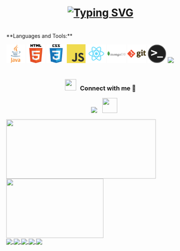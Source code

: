<h1 align = "center">
<a href="https://git.io/typing-svg"><img src="https://readme-typing-svg.demolab.com?font=Fira+Code&size=75&duration=1400&pause=500&color=00FF00&background=000000EE&center=true&multiline=true&width=1920&height=384&lines=Hello+there+!;+I'm+Guillermo+;Welcome+to+my+GitHub+profile" alt="Typing SVG" /></a>
</h1>
<br>
**Languages and Tools:** 


<code><img height="50" src="https://raw.githubusercontent.com/github/explore/80688e429a7d4ef2fca1e82350fe8e3517d3494d/topics/java/java.png"></code>
<code><img height="50" src="https://raw.githubusercontent.com/github/explore/80688e429a7d4ef2fca1e82350fe8e3517d3494d/topics/html/html.png"></code>
<code><img height="50" src="https://raw.githubusercontent.com/github/explore/80688e429a7d4ef2fca1e82350fe8e3517d3494d/topics/css/css.png"></code>
<code><img height="50" src="https://raw.githubusercontent.com/github/explore/80688e429a7d4ef2fca1e82350fe8e3517d3494d/topics/javascript/javascript.png"></code>
<code><img height="50" src="https://raw.githubusercontent.com/github/explore/80688e429a7d4ef2fca1e82350fe8e3517d3494d/topics/react/react.png"></code>
<code><img height="50" src="https://raw.githubusercontent.com/github/explore/80688e429a7d4ef2fca1e82350fe8e3517d3494d/topics/mongodb/mongodb.png"></code>
<code><img height="50" src="https://raw.githubusercontent.com/github/explore/80688e429a7d4ef2fca1e82350fe8e3517d3494d/topics/git/git.png"></code>
<code><img height="50" src="https://raw.githubusercontent.com/github/explore/80688e429a7d4ef2fca1e82350fe8e3517d3494d/topics/terminal/terminal.png"></code>
<code><img height="50" src="https://user-images.githubusercontent.com/55251741/126321116-0c530eac-e84e-4cef-8646-29b366dce995.png"></code>
<br>
<br/>
<h3 align="center" > <img src="https://media.giphy.com/media/iY8CRBdQXODJSCERIr/giphy.gif" width="30" height="30" style="margin-right: 10px;">Connect with me 🤝 </h3>

<p align="center">

 <div align="center"  class="icons-social" style="margin-left: 10px;">
        <a style="margin-left: 10px;"  target="_blank" href="https://www.linkedin.com/in/guillermo-pintos/">
			<img src="https://img.icons8.com/doodle/40/000000/linkedin--v2.png" ></a>
        <a style="margin-left: 10px;" target="_blank" href="https://github.com/guillermoPintos">
		<img src="https://cdn.iconscout.com/icon/free/png-256/web-earth-online-market-planet-search-secure-1-9563.png" width="40" height="40"></a>
      </div>

</p>
<div>
  <span><img align="center" width="400px" height="158px" src="https://github-readme-stats.vercel.app/api?username=yuebaix&theme=highcontrast&show_icons=true" /></span>
  <span><img align="center" width="260px" height="158px" src="https://github-readme-stats.vercel.app/api/top-langs/?username=yuebaix&theme=highcontrast&layout=compact&langs_count=10" /></span>
</div>
<div>
  <a href="https://github.com/yuebaix/pangu">
    <img align="center" src="https://github-readme-stats.vercel.app/api/pin/?username=yuebaix&theme=highcontrast&repo=pangu" />
  </a>
    <a href="https://github.com/yuebaix/nezha">
    <img align="center" src="https://github-readme-stats.vercel.app/api/pin/?username=yuebaix&theme=highcontrast&repo=nezha" />
  </a>
  <a href="https://github.com/yuebaix/hongjun">
    <img align="center" src="https://github-readme-stats.vercel.app/api/pin/?username=yuebaix&theme=highcontrast&repo=hongjun" />
  </a>
  <a href="https://github.com/yuebaix/luya">
    <img align="center" src="https://github-readme-stats.vercel.app/api/pin/?username=yuebaix&theme=highcontrast&repo=luya" />
  </a>
    <a href="https://github.com/yuebaix/nvwa">
    <img align="center" src="https://github-readme-stats.vercel.app/api/pin/?username=yuebaix&theme=highcontrast&repo=nvwa" />
  </a>
</div>
<!--
**guillermoPintos/guillermoPintos** is a ✨ _special_ ✨ repository because its `README.md` (this file) appears on your GitHub profile.

Here are some ideas to get you started:

- 🔭 I’m currently working on ...
- 🌱 I’m currently learning ...
- 👯 I’m looking to collaborate on ...
- 🤔 I’m looking for help with ...
- 💬 Ask me about ...
- 📫 How to reach me: ...
- 😄 Pronouns: ...
- ⚡ Fun fact: ...
-->

